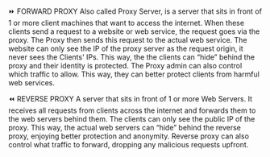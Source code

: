 
⏩ FORWARD PROXY
Also called Proxy Server, is a server that sits in front of 1 or more client machines that want to access the internet. When these clients send a request to a website or web service, the request goes via the proxy.
The Proxy then sends this request to the actual web service.
The website can only see the IP of the proxy server as the request origin, it never sees the Clients' IPs.
This way, the the clients can “hide” behind the proxy and their identity is protected.
The Proxy admin can also control which traffic to allow. This way, they can better protect clients from harmful web services.

⏪ REVERSE PROXY
A server that sits in front of 1 or more Web Servers. It receives all requests from clients across the internet and forwards them to the web servers behind them.
The clients can only see the public IP of the proxy. This way, the actual web servers can “hide” behind the reverse proxy, enjoying better protection and anonymity.
Reverse proxy can also control what traffic to forward, dropping any malicious requests upfront.
